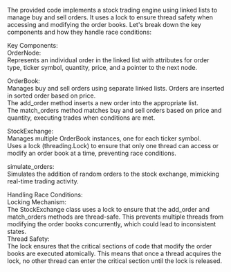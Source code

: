 The provided code implements a stock trading engine using linked lists to manage buy and sell orders. It uses a lock to ensure thread safety when accessing and modifying the order books. Let's break down the key components and how they handle race conditions:

Key Components:  
OrderNode:  
Represents an individual order in the linked list with attributes for order type, ticker symbol, quantity, price, and a pointer to the next node.  

OrderBook:  
Manages buy and sell orders using separate linked lists. Orders are inserted in sorted order based on price.  
The add_order method inserts a new order into the appropriate list.  
The match_orders method matches buy and sell orders based on price and quantity, executing trades when conditions are met.  

StockExchange:  
Manages multiple OrderBook instances, one for each ticker symbol.  
Uses a lock (threading.Lock) to ensure that only one thread can access or modify an order book at a time, preventing race conditions.  

simulate_orders:  
Simulates the addition of random orders to the stock exchange, mimicking real-time trading activity.  

Handling Race Conditions:  
Locking Mechanism:  
The StockExchange class uses a lock to ensure that the add_order and match_orders methods are thread-safe. This prevents multiple threads from modifying the order books concurrently, which could lead to inconsistent states.  
Thread Safety:  
The lock ensures that the critical sections of code that modify the order books are executed atomically. This means that once a thread acquires the lock, no other thread can enter the critical section until the lock is released.